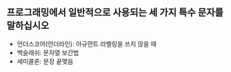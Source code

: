 ## 프로그래밍에서 일반적으로 사용되는 세 가지 특수 문자를 말하십시오
- 언더스코어(언더라인): 아규먼트 라벨링을 쓰지 않을 때
- 백슬래쉬: 문자열 보간법
- 세미콜론: 문장 끝맺음